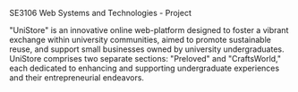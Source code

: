 SE3106 Web Systems and Technologies - Project

"UniStore" is an innovative online web-platform designed to foster a vibrant exchange within university communities, aimed to promote sustainable reuse, and support small businesses owned by university undergraduates. UniStore comprises two separate sections: "Preloved" and "CraftsWorld," each dedicated to enhancing and supporting undergraduate experiences and their entrepreneurial endeavors.

